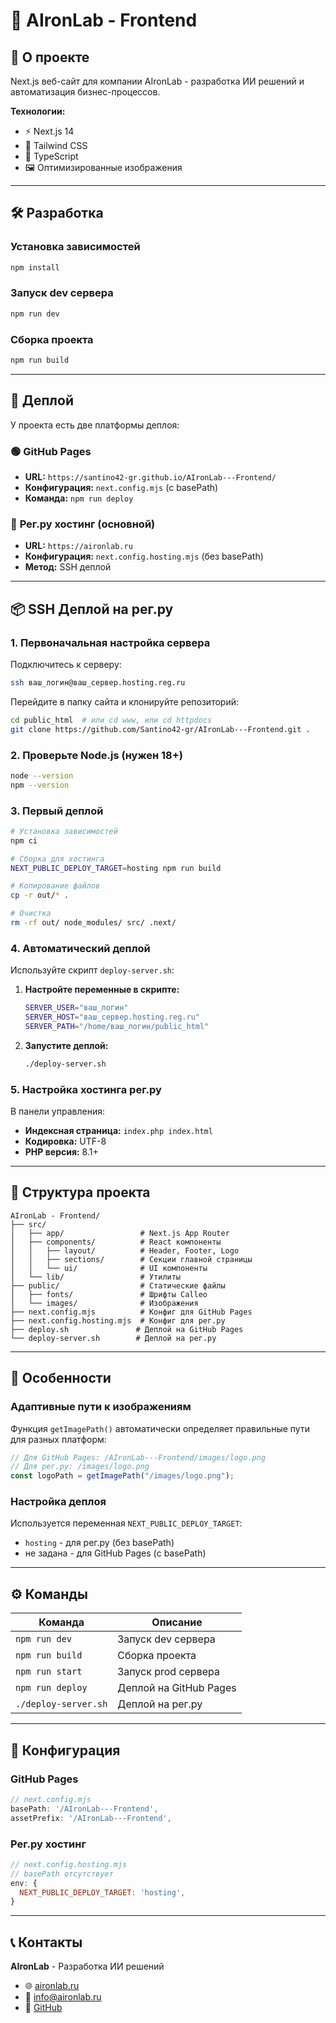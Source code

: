 # 🚀 AIronLab - Frontend

## 📝 О проекте

Next.js веб-сайт для компании AIronLab - разработка ИИ решений и автоматизация бизнес-процессов.

**Технологии:**
- ⚡ Next.js 14
- 🎨 Tailwind CSS
- 📱 TypeScript
- 🖼️ Оптимизированные изображения

---

## 🛠️ Разработка

### Установка зависимостей
```bash
npm install
```

### Запуск dev сервера
```bash
npm run dev
```

### Сборка проекта
```bash
npm run build
```

---

## 🚀 Деплой

У проекта есть две платформы деплоя:

### 🟢 **GitHub Pages** 
- **URL:** `https://santino42-gr.github.io/AIronLab---Frontend/`
- **Конфигурация:** `next.config.mjs` (с basePath)
- **Команда:** `npm run deploy`

### 🔵 **Рег.ру хостинг** (основной)
- **URL:** `https://aironlab.ru`
- **Конфигурация:** `next.config.hosting.mjs` (без basePath)
- **Метод:** SSH деплой

---

## 📦 SSH Деплой на рег.ру

### **1. Первоначальная настройка сервера**

Подключитесь к серверу:
```bash
ssh ваш_логин@ваш_сервер.hosting.reg.ru
```

Перейдите в папку сайта и клонируйте репозиторий:
```bash
cd public_html  # или cd www, или cd httpdocs
git clone https://github.com/Santino42-gr/AIronLab---Frontend.git .
```

### **2. Проверьте Node.js** (нужен 18+)
```bash
node --version
npm --version
```

### **3. Первый деплой**
```bash
# Установка зависимостей
npm ci

# Сборка для хостинга
NEXT_PUBLIC_DEPLOY_TARGET=hosting npm run build

# Копирование файлов
cp -r out/* .

# Очистка
rm -rf out/ node_modules/ src/ .next/
```

### **4. Автоматический деплой**

Используйте скрипт `deploy-server.sh`:

1. **Настройте переменные в скрипте:**
   ```bash
   SERVER_USER="ваш_логин"
   SERVER_HOST="ваш_сервер.hosting.reg.ru"
   SERVER_PATH="/home/ваш_логин/public_html"
   ```

2. **Запустите деплой:**
   ```bash
   ./deploy-server.sh
   ```

### **5. Настройка хостинга рег.ру**

В панели управления:
- **Индексная страница:** `index.php index.html`
- **Кодировка:** UTF-8
- **PHP версия:** 8.1+

---

## 📁 Структура проекта

```
AIronLab - Frontend/
├── src/
│   ├── app/                 # Next.js App Router
│   ├── components/          # React компоненты
│   │   ├── layout/          # Header, Footer, Logo
│   │   ├── sections/        # Секции главной страницы
│   │   └── ui/              # UI компоненты
│   └── lib/                 # Утилиты
├── public/                  # Статические файлы
│   ├── fonts/               # Шрифты Calleo
│   └── images/              # Изображения
├── next.config.mjs          # Конфиг для GitHub Pages
├── next.config.hosting.mjs  # Конфиг для рег.ру
├── deploy.sh               # Деплой на GitHub Pages
└── deploy-server.sh        # Деплой на рег.ру
```

---

## 🎨 Особенности

### Адаптивные пути к изображениям
Функция `getImagePath()` автоматически определяет правильные пути для разных платформ:

```typescript
// Для GitHub Pages: /AIronLab---Frontend/images/logo.png
// Для рег.ру: /images/logo.png
const logoPath = getImagePath("/images/logo.png");
```

### Настройка деплоя
Используется переменная `NEXT_PUBLIC_DEPLOY_TARGET`:
- `hosting` - для рег.ру (без basePath)
- не задана - для GitHub Pages (с basePath)

---

## ⚙️ Команды

| Команда | Описание |
|---------|----------|
| `npm run dev` | Запуск dev сервера |
| `npm run build` | Сборка проекта |
| `npm run start` | Запуск prod сервера |
| `npm run deploy` | Деплой на GitHub Pages |
| `./deploy-server.sh` | Деплой на рег.ру |

---

## 🔧 Конфигурация

### GitHub Pages
```javascript
// next.config.mjs
basePath: '/AIronLab---Frontend',
assetPrefix: '/AIronLab---Frontend',
```

### Рег.ру хостинг
```javascript
// next.config.hosting.mjs  
// basePath отсутствует
env: {
  NEXT_PUBLIC_DEPLOY_TARGET: 'hosting',
}
```

---

## 📞 Контакты

**AIronLab** - Разработка ИИ решений
- 🌐 [aironlab.ru](https://aironlab.ru)
- 📧 [info@aironlab.ru](mailto:info@aironlab.ru)
- 🔗 [GitHub](https://github.com/Santino42-gr/AIronLab---Frontend) 